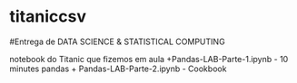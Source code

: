 # titaniccsv
#Entrega de DATA SCIENCE &amp; STATISTICAL COMPUTING
<p>notebook do Titanic que fizemos em aula +Pandas-LAB-Parte-1.ipynb - 10 minutes pandas + Pandas-LAB-Parte-2.ipynb - Cookbook </p>
